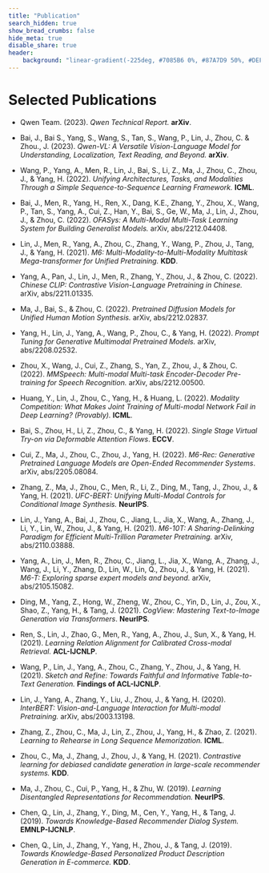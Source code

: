 ```yaml
---
title: "Publication"
search_hidden: true
show_bread_crumbs: false
hide_meta: true
disable_share: true
header:
    background: "linear-gradient(-225deg, #7085B6 0%, #87A7D9 50%, #DEF3F8 100%);"
---
```


# Selected Publications

- Qwen Team. (2023). _Qwen Technical Report._ **arXiv**.

- Bai, J., Bai S., Yang, S., Wang, S., Tan, S., Wang, P., Lin, J., Zhou, C. & Zhou., J. (2023). _Qwen-VL: A Versatile Vision-Language Model for Understanding, Localization, Text Reading, and Beyond._ **arXiv**.

- Wang, P., Yang, A., Men, R., Lin, J., Bai, S., Li, Z., Ma, J., Zhou, C., Zhou, J., & Yang, H. (2022). _Unifying Architectures, Tasks, and Modalities Through a Simple Sequence-to-Sequence Learning Framework._ **ICML**.

- Bai, J., Men, R., Yang, H., Ren, X., Dang, K.E., Zhang, Y., Zhou, X., Wang, P., Tan, S., Yang, A., Cui, Z., Han, Y., Bai, S., Ge, W., Ma, J., Lin, J., Zhou, J., & Zhou, C. (2022). _OFASys: A Multi-Modal Multi-Task Learning System for Building Generalist Models._ arXiv, abs/2212.04408.

- Lin, J., Men, R., Yang, A., Zhou, C., Zhang, Y., Wang, P., Zhou, J., Tang, J., & Yang, H. (2021). _M6: Multi-Modality-to-Multi-Modality Multitask Mega-transformer for Unified Pretraining._ **KDD**.

- Yang, A., Pan, J., Lin, J., Men, R., Zhang, Y., Zhou, J., & Zhou, C. (2022). _Chinese CLIP: Contrastive Vision-Language Pretraining in Chinese._ arXiv, abs/2211.01335.

- Ma, J., Bai, S., & Zhou, C. (2022). _Pretrained Diffusion Models for Unified Human Motion Synthesis._ arXiv, abs/2212.02837.

- Yang, H., Lin, J., Yang, A., Wang, P., Zhou, C., & Yang, H. (2022). _Prompt Tuning for Generative Multimodal Pretrained Models._ arXiv, abs/2208.02532.

- Zhou, X., Wang, J., Cui, Z., Zhang, S., Yan, Z., Zhou, J., & Zhou, C. (2022). _MMSpeech: Multi-modal Multi-task Encoder-Decoder Pre-training for Speech Recognition._ arXiv, abs/2212.00500.

- Huang, Y., Lin, J., Zhou, C., Yang, H., & Huang, L. (2022). _Modality Competition: What Makes Joint Training of Multi-modal Network Fail in Deep Learning? (Provably)._ **ICML**.

- Bai, S., Zhou, H., Li, Z., Zhou, C., & Yang, H. (2022). _Single Stage Virtual Try-on via Deformable Attention Flows_. **ECCV**.

- Cui, Z., Ma, J., Zhou, C., Zhou, J., Yang, H. (2022). _M6-Rec: Generative Pretrained Language Models are Open-Ended Recommender Systems_. arXiv, abs/2205.08084.

- Zhang, Z., Ma, J., Zhou, C., Men, R., Li, Z., Ding, M., Tang, J., Zhou, J., & Yang, H. (2021). _UFC-BERT: Unifying Multi-Modal Controls for Conditional Image Synthesis._ **NeurIPS**.

- Lin, J., Yang, A., Bai, J., Zhou, C., Jiang, L., Jia, X., Wang, A., Zhang, J., Li, Y., Lin, W., Zhou, J., & Yang, H. (2021). _M6-10T: A Sharing-Delinking Paradigm for Efficient Multi-Trillion Parameter Pretraining._ arXiv, abs/2110.03888.

- Yang, A., Lin, J., Men, R., Zhou, C., Jiang, L., Jia, X., Wang, A., Zhang, J., Wang, J., Li, Y., Zhang, D., Lin, W., Lin, Q., Zhou, J., & Yang, H. (2021). _M6-T: Exploring sparse expert models and beyond._ arXiv, abs/2105.15082.

- Ding, M., Yang, Z., Hong, W., Zheng, W., Zhou, C., Yin, D., Lin, J., Zou, X., Shao, Z., Yang, H., & Tang, J. (2021). _CogView: Mastering Text-to-Image Generation via Transformers_. **NeurIPS**.

- Ren, S., Lin, J., Zhao, G., Men, R., Yang, A., Zhou, J., Sun, X., & Yang, H. (2021). _Learning Relation Alignment for Calibrated Cross-modal Retrieval._ **ACL-IJCNLP**.

- Wang, P., Lin, J., Yang, A., Zhou, C., Zhang, Y., Zhou, J., & Yang, H. (2021). _Sketch and Refine: Towards Faithful and Informative Table-to-Text Generation._ **Findings of ACL-IJCNLP**.

- Lin, J., Yang, A., Zhang, Y., Liu, J., Zhou, J., & Yang, H. (2020). _InterBERT: Vision-and-Language Interaction for Multi-modal Pretraining._ arXiv, abs/2003.13198.

- Zhang, Z., Zhou, C., Ma, J., Lin, Z., Zhou, J., Yang, H., & Zhao, Z. (2021). _Learning to Rehearse in Long Sequence Memorization._ **ICML**.

- Zhou, C., Ma, J., Zhang, J., Zhou, J., & Yang, H. (2021). _Contrastive learning for debiased candidate generation in large-scale recommender systems._ **KDD**.

- Ma, J., Zhou, C., Cui, P., Yang, H., & Zhu, W. (2019). _Learning Disentangled Representations for Recommendation._  **NeurIPS**.

- Chen, Q., Lin, J., Zhang, Y., Ding, M., Cen, Y., Yang, H., & Tang, J. (2019). _Towards Knowledge-Based Recommender Dialog System._ **EMNLP-IJCNLP**.

- Chen, Q., Lin, J., Zhang, Y., Yang, H., Zhou, J., & Tang, J. (2019). _Towards Knowledge-Based Personalized Product Description Generation in E-commerce._ **KDD**.
